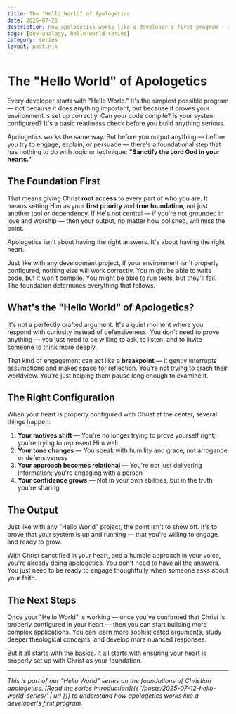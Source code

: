 ```yaml
---
title: The "Hello World" of Apologetics
date: 2025-07-26
description: How apologetics works like a developer's first program - starting with proper configuration before building anything meaningful.
tags: [dev-analogy, hello-world-series]
category: series
layout: post.njk
---
```


# The "Hello World" of Apologetics

Every developer starts with "Hello World." It's the simplest possible program — not because it does anything important, but because it proves your environment is set up correctly. Can your code compile? Is your system configured? It's a basic readiness check before you build anything serious.

Apologetics works the same way. But before you output anything — before you try to engage, explain, or persuade — there's a foundational step that has nothing to do with logic or technique: **"Sanctify the Lord God in your hearts."**

## The Foundation First

That means giving Christ **root access** to every part of who you are. It means setting Him as your **first priority** and **true foundation**, not just another tool or dependency. If He's not central — if you're not grounded in love and worship — then your output, no matter how polished, will miss the point.

Apologetics isn't about having the right answers. It's about having the right heart.

Just like with any development project, if your environment isn't properly configured, nothing else will work correctly. You might be able to write code, but it won't compile. You might be able to run tests, but they'll fail. The foundation determines everything that follows.

## What's the "Hello World" of Apologetics?

It's not a perfectly crafted argument. It's a quiet moment where you respond with curiosity instead of defensiveness. You don't need to prove anything — you just need to be willing to ask, to listen, and to invite someone to think more deeply.

That kind of engagement can act like a **breakpoint** — it gently interrupts assumptions and makes space for reflection. You're not trying to crash their worldview. You're just helping them pause long enough to examine it.

## The Right Configuration

When your heart is properly configured with Christ at the center, several things happen:

1. **Your motives shift** — You're no longer trying to prove yourself right; you're trying to represent Him well
2. **Your tone changes** — You speak with humility and grace, not arrogance or defensiveness  
3. **Your approach becomes relational** — You're not just delivering information; you're engaging with a person
4. **Your confidence grows** — Not in your own abilities, but in the truth you're sharing

## The Output

Just like with any "Hello World" project, the point isn't to show off. It's to prove that your system is up and running — that you're willing to engage, and ready to grow.

With Christ sanctified in your heart, and a humble approach in your voice, you're already doing apologetics. You don't need to have all the answers. You just need to be ready to engage thoughtfully when someone asks about your faith.

## The Next Steps

Once your "Hello World" is working — once you've confirmed that Christ is properly configured in your heart — then you can start building more complex applications. You can learn more sophisticated arguments, study deeper theological concepts, and develop more nuanced responses.

But it all starts with the basics. It all starts with ensuring your heart is properly set up with Christ as your foundation.

---

*This is part of our "Hello World" series on the foundations of Christian apologetics. [Read the series introduction]({{ '/posts/2025-07-12-hello-world-series/' | url }}) to understand how apologetics works like a developer's first program.*
